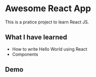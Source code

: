 ﻿# Awesome React App
 This is a pratice project to learn React JS.

 ## What I have learned
 - How to write Hello World using React
 - Components

 ## Demo

